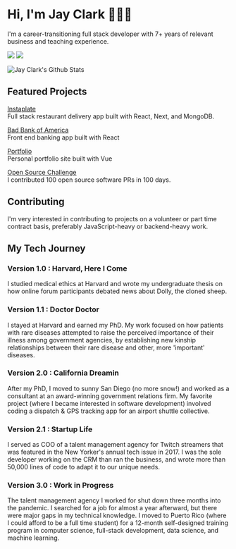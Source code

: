 # Hi, I'm Jay Clark 👩🏻‍💻

I'm a career-transitioning full stack developer with 7+ years of relevant business and teaching experience. 
  
[![](https://img.shields.io/badge/linkedin-%230077B5.svg?&style=for-the-badge&logo=linkedin&logoColor=white0e76a8)](https://www.linkedin.com/in/jayeclark/)
[![](https://img.shields.io/badge/twitter-%230077B5.svg?&style=for-the-badge&logo=twitter&logoColor=white&color=00acee)](https://twitter.com/jennbot3000) 

![Jay Clark's Github Stats](https://github-readme-stats.vercel.app/api?username=jayeclark&theme=dark)


## Featured Projects
[Instaplate](http://instaplate.heroku.com)  
Full stack restaurant delivery app built with React, Next, and MongoDB.  
  
[Bad Bank of America](https://jayeclark.github.io/banking)   
Front end banking app built with React   
  
[Portfolio](https://jayeclark.github.io)   
Personal portfolio site built with Vue   

[Open Source Challenge](https://github.com/jayeclark/jayeclark/blob/main/opensourcechallenge.md)  
I contributed 100 open source software PRs in 100 days.  

## Contributing
I'm very interested in contributing to projects on a volunteer or part time contract basis, preferably JavaScript-heavy or backend-heavy work.

## My Tech Journey
### Version 1.0 : Harvard, Here I Come  
I studied medical ethics at Harvard and wrote my undergraduate thesis on how online forum participants debated news about Dolly, the cloned sheep.   
    
### Version 1.1 : Doctor Doctor   
I stayed at Harvard and earned my PhD. My work focused on how patients with rare diseases attempted to raise the perceived importance of their illness among government agencies, by establishing new kinship relationships between their rare disease and other, more 'important' diseases.  
   
### Version 2.0 : California Dreamin
After my PhD, I moved to sunny San Diego (no more snow!) and worked as a consultant at an award-winning government relations firm. My favorite project (where I became interested in software development) involved coding a dispatch & GPS tracking app for an airport shuttle collective.   
   
### Version 2.1 : Startup Life   
I served as COO of a talent management agency for Twitch streamers that was featured in the New Yorker's annual tech issue in 2017. I was the sole developer working on the CRM than ran the business, and wrote more than 50,000 lines of code to adapt it to our unique needs.
  
### Version 3.0 : Work in Progress
The talent management agency I worked for shut down three months into the pandemic. I searched for a job for almost a year afterward, but there were major gaps in my technical knowledge. I moved to Puerto Rico (where I could afford to be a full time student) for a 12-month self-designed training program in computer science, full-stack development, data science, and machine learning.  
 

<!---
jayeclark/jayeclark is a ✨ special ✨ repository because its `README.md` (this file) appears on your GitHub profile.
You can click the Preview link to take a look at your changes.
--->
